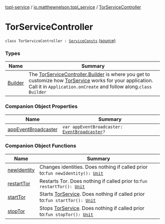 [topl-service](../../index.md) / [io.matthewnelson.topl_service](../index.md) / [TorServiceController](./index.md)

# TorServiceController

`class TorServiceController : `[`ServiceConsts`](../../io.matthewnelson.topl_service.util/-service-consts/index.md) [(source)](https://github.com/05nelsonm/TorOnionProxyLibrary-Android/blob/master/topl-service/src/main/java/io/matthewnelson/topl_service/TorServiceController.kt#L33)

### Types

| Name | Summary |
|---|---|
| [Builder](-builder/index.md) | The [TorServiceController.Builder](-builder/index.md) is where you get to customize how [TorService](#) works for your application. Call it in `Application.onCreate` and follow along.`class Builder` |

### Companion Object Properties

| Name | Summary |
|---|---|
| [appEventBroadcaster](app-event-broadcaster.md) | `var appEventBroadcaster: `[`EventBroadcaster`](http://FIX_DOKKA_LINKS/topl-core-base/io.matthewnelson.topl_core_base/-event-broadcaster/index.md)`?` |

### Companion Object Functions

| Name | Summary |
|---|---|
| [newIdentity](new-identity.md) | Changes identities. Does nothing if called prior to:`fun newIdentity(): `[`Unit`](https://kotlinlang.org/api/latest/jvm/stdlib/kotlin/-unit/index.html) |
| [restartTor](restart-tor.md) | Restarts Tor. Does nothing if called prior to:`fun restartTor(): `[`Unit`](https://kotlinlang.org/api/latest/jvm/stdlib/kotlin/-unit/index.html) |
| [startTor](start-tor.md) | Starts [TorService](#). Does nothing if called prior to:`fun startTor(): `[`Unit`](https://kotlinlang.org/api/latest/jvm/stdlib/kotlin/-unit/index.html) |
| [stopTor](stop-tor.md) | Stops [TorService](#). Does nothing if called prior to:`fun stopTor(): `[`Unit`](https://kotlinlang.org/api/latest/jvm/stdlib/kotlin/-unit/index.html) |
